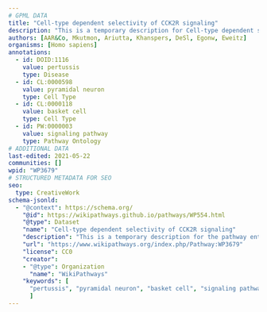 ```yaml
---
# GPML DATA
title: "Cell-type dependent selectivity of CCK2R signaling"
description: "This is a temporary description for Cell-type dependent selectivity of CCK2R signaling"
authors: [AAR&Co, Mkutmon, Ariutta, Khanspers, DeSl, Egonw, Eweitz]
organisms: [Homo sapiens]
annotations:
  - id: DOID:1116
    value: pertussis
    type: Disease
  - id: CL:0000598
    value: pyramidal neuron
    type: Cell Type
  - id: CL:0000118
    value: basket cell
    type: Cell Type
  - id: PW:0000003
    value: signaling pathway
    type: Pathway Ontology
# ADDITIONAL DATA
last-edited: 2021-05-22
communities: []
wpid: "WP3679"
# STRUCTURED METADATA FOR SEO
seo:
  type: CreativeWork
schema-jsonld:
  - "@context": https://schema.org/
    "@id": https://wikipathways.github.io/pathways/WP554.html
    "@type": Dataset
    "name": "Cell-type dependent selectivity of CCK2R signaling"
    "description": "This is a temporary description for the pathway entitled: Cell-type dependent selectivity of CCK2R signaling"
    "url": "https://www.wikipathways.org/index.php/Pathway:WP3679"
    "license": CC0
    "creator":
    - "@type": Organization
      "name": "WikiPathways"
    "keywords": [
      "pertussis", "pyramidal neuron", "basket cell", "signaling pathway",
      ]
---
```

